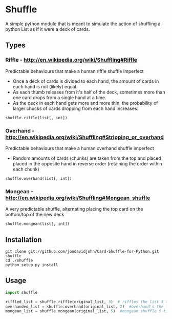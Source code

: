 # Shuffle

A simple python module that is meant to simulate the action of shuffling
a python List as if it were a deck of cards.

## Types

### Riffle - http://en.wikipedia.org/wiki/Shuffling#Riffle

  Predictable behaviours that make a human riffle shuffle imperfect

  - Once a deck of cards is divided to each hand, the amount of cards in each hand is not (likely) equal.
  - As each thumb releases from it's half of the deck, sometimes more than one card drops from a single hand at a time.
  - As the deck in each hand gets more and more thin, the probability of larger chucks of cards dropping from each hand increases.

```
shuffle.riffle(list[, int])
```

### Overhand - http://en.wikipedia.org/wiki/Shuffling#Stripping_or_overhand

  Predictable behaviours that make a human overhand shuffle imperfect

  - Random amounts of cards (chunks) are taken from the top and placed placed in the opposite hand in reverse order (retaining the order within each chunk)

```
shuffle.overhand(list[, int])
```

### Mongean - http://en.wikipedia.org/wiki/Shuffling#Mongean_shuffle

  A very predictable shuffle, alternating placing the top card on the bottom/top of the new deck

```
shuffle.mongean(list[, int])
```

## Installation

```
git clone git://github.com/jondavidjohn/Card-Shuffle-for-Python.git shuffle
cd ./shuffle
python setup.py install
```

## Usage

```python
import shuffle

riffled_list = shuffle.riffle(original_list, 3)  # riffles the list 3 times
overhanded_list = shuffle.overhand(original_list, 2)  #overhand's the list 2 times
mongean_list = shuffle.mongean(original_list, 5)  #mongean shuffle 5 times
```